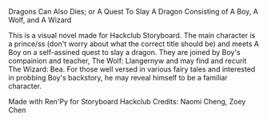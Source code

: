Dragons Can Also Dies; or A Quest To Slay A Dragon Consisting of A Boy, A Wolf, and A Wizard

This is a visual novel made for Hackclub Storyboard. The main character is a prince/ss (don't worry about what the correct title should be) and meets A Boy on a self-assined quest to slay a dragon. They are joined by Boy's compainion and teacher, The Wolf: Llangernyw and may find and recurit The Wizard: Bea. For those well versed in various fairy tales and interested in probbing Boy's backstory, he may reveal himself to be a familiar character.

Made with Ren'Py for Storyboard Hackclub
Credits: Naomi Cheng, Zoey Chen
